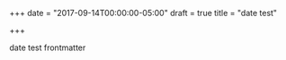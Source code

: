 +++
date = "2017-09-14T00:00:00-05:00"
draft = true
title = "date test"

+++


date test frontmatter